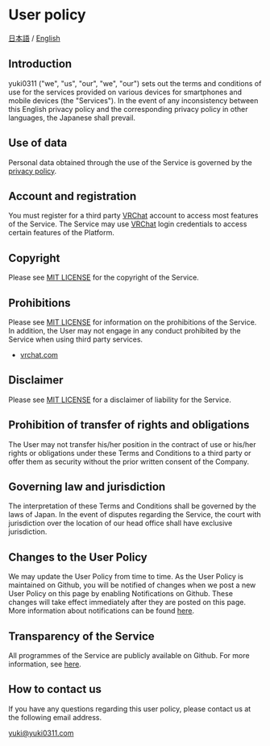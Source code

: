 # User policy

[日本語](ja.md) / [English](en.md)

## Introduction

yuki0311 ("we", "us", "our", "we", "our") sets out the terms and conditions of use for the services provided on various devices for smartphones and mobile devices (the "Services").
In the event of any inconsistency between this English privacy policy and the corresponding privacy policy in other languages, the Japanese shall prevail.

## Use of data

Personal data obtained through the use of the Service is governed by the [privacy policy](../privacy_policy/en.md).

## Account and registration

You must register for a third party [VRChat](https://hello.vrchat.com/) account to access most features of the Service.
The Service may use [VRChat](https://hello.vrchat.com/) login credentials to access certain features of the Platform.

## Copyright

Please see [MIT LICENSE](/LICENSE) for the copyright of the Service.

## Prohibitions

Please see [MIT LICENSE](/LICENSE) for information on the prohibitions of the Service.
In addition, the User may not engage in any conduct prohibited by the Service when using third party services.

- [vrchat.com](https://hello.vrchat.com/legal)

## Disclaimer

Please see [MIT LICENSE](/LICENSE) for a disclaimer of liability for the Service.

## Prohibition of transfer of rights and obligations

The User may not transfer his/her position in the contract of use or his/her rights or obligations under these Terms and Conditions to a third party or offer them as security without the prior written consent of the Company.

## Governing law and jurisdiction

The interpretation of these Terms and Conditions shall be governed by the laws of Japan.
In the event of disputes regarding the Service, the court with jurisdiction over the location of our head office shall have exclusive jurisdiction.

## Changes to the User Policy

We may update the User Policy from time to time. As the User Policy is maintained on Github, you will be notified of changes when we post a new User Policy on this page by enabling Notifications on Github. These changes will take effect immediately after they are posted on this page. More information about notifications can be found [here](https://docs.github.com/en/account-and-profile/managing-subscriptions-and-notifications-on-github/setting-up-notifications/configuring-notifications).

## Transparency of the Service

All programmes of the Service are publicly available on Github.
For more information, see [here](https://github.com/fa0311/vrc_manager).

## How to contact us

If you have any questions regarding this user policy, please contact us at the following email address.

yuki@yuki0311.com
